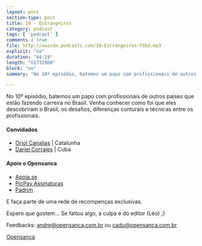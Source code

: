 ```yaml
---
layout: post
section-type: post
title: 10 - Estrangeiros
category: podcast
tags: [ 'podcast' ]
comments : true
file: http://awscdn.podcasts.com/10-Estrangeiros-f5bd.mp3
explicit: "no"
duration: "44:19"
length: "61731960"
block: "no"
summary: "No 10º episódio, batemos um papo com profissionais de outros países que estão fazendo carreira no Brasil."

---
```


No 10º episódio, batemos um papo com profissionais de outros países que estão fazendo carreira no Brasil. Venha conhecer como foi que eles descobriram o Brasil, os desafios, diferenças cunturais e técnicas entre os profissionais.

<h4>Convidados</h4>

- <a href="https://www.linkedin.com/in/oriol-canalias-8691a14a/" target="_blank">Oriol Canalias</a> | Catalunha
- <a href="https://www.linkedin.com/in/dycorrales/" target="_blank">Dariel Corrales</a> | Cuba

<h4>Apoie o Opensanca</h4>
 
- <a href="https://apoia.se/opensanca" target="_blank">Apoia.se</a>
- <a href="https://app.picpay.com/user/opensanca" target="_blank">PicPay Assinaturas</a>
- <a href="https://www.padrim.com.br/opensanca" target="_blank">Padrim</a>

E faça parte de uma rede de recompenças exclusivas.


Espero que gostem... Se faltou algo, a culpa é do editor (Léo) ;)

Feedbacks: andre@opensanca.com.br ou cadu@opensanca.com.br

<a href="https://opensanca.com.br/">Opensanca</a>
